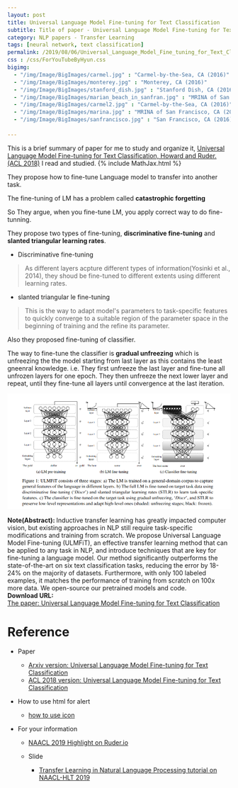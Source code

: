 ```yaml
---
layout: post
title: Universal Language Model Fine-tuning for Text Classification
subtitle: Title of paper - Universal Language Model Fine-tuning for Text Classification
category: NLP papers - Transfer Learning
tags: [neural network, text classification]
permalink: /2019/08/06/Universal_Language_Model_Fine_tuning_for_Text_Classification/
css : /css/ForYouTubeByHyun.css
bigimg: 
  - "/img/Image/BigImages/carmel.jpg" : "Carmel-by-the-Sea, CA (2016)"
  - "/img/Image/BigImages/monterey.jpg" : "Monterey, CA (2016)"
  - "/img/Image/BigImages/stanford_dish.jpg" : "Stanford Dish, CA (2016)"
  - "/img/Image/BigImages/marian_beach_in_sanfran.jpg" : "MRINA of San Francisco, CA (2016)"
  - "/img/Image/BigImages/carmel2.jpg" : "Carmel-by-the-Sea, CA (2016)"
  - "/img/Image/BigImages/marina.jpg" : "MRINA of San Francisco, CA (2016)"
  - "/img/Image/BigImages/sanfrancisco.jpg" : "San Francisco, CA (2016)"
  
---
```


This is a brief summary of paper for me to study and organize it, [Universal Language Model Fine-tuning for Text Classification, Howard and Ruder.(ACL 2018)](https://arxiv.org/abs/1801.06146) I read and studied. 
{% include MathJax.html %}

They propose how to fine-tune Language model to transfer into another task. 

The fine-tuning of LM has a problem called **catastrophic forgetting**

So They argue, when you fine-tune LM, you apply correct way to do fine-tunning.

They propose two types of fine-tuning, **discriminative fine-tuning** and **slanted triangular learning rates**.

- Discriminative fine-tuning 

> As different layers acpture different types of information(Yosinki et al., 2014), they shoud be fine-tuned to different extents using different learning rates.

- slanted triangular le fine-tuning 

> This is the way to adapt model's parameters to task-specific features to quickly converge to a suitable region of the parameter space in the beginning of training and the refine its parameter.

Also they proposed fine-tuning of classifier. 

The way to fine-tune the classifier is  **gradual unfreezing** which is unfreezing the the model starting from last layer as this contains the least gneenral knowledge. i.e. They first unfreeze the last layer and fine-tune all unfrozen layers for one epoch. They then unfreeze the next lower layer and repeat, until they fine-tune all layers until convergence at the last iteration.

![Howard and Ruder(ACL 2018)](/img/Image/NaturalLanguageProcessing/NLPLabs/Paper_Investigation/Text_Classification/2019-08-06-Universal_Language_Model_Fine_tuning_for_Text_Classification/ULMFiT.png)

<div class="alert alert-info" role="alert"><i class="fa fa-info-circle"></i> <b>Note(Abstract): </b>
Inductive transfer learning has greatly impacted computer vision, but existing approaches in NLP still require task-specific modifications and training from scratch. We propose Universal Language Model Fine-tuning (ULMFiT), an effective transfer learning method that can be applied to any task in NLP, and introduce techniques that are key for fine-tuning a language model. Our method significantly outperforms the state-of-the-art on six text classification tasks, reducing the error by 18-24% on the majority of datasets. Furthermore, with only 100 labeled examples, it matches the performance of training from scratch on 100x more data. We open-source our pretrained models and code.
</div>
    
<div class="alert alert-success" role="alert"><i class="fa fa-paperclip fa-lg"></i> <b>Download URL: </b><br>
  <a href="https://arxiv.org/abs/1801.06146">The paper: Universal Language Model Fine-tuning for Text Classification</a>
</div>

# Reference 

- Paper 
  - [Arxiv version: Universal Language Model Fine-tuning for Text Classification](https://arxiv.org/abs/1801.06146)
  - [ACL 2018 version: Universal Language Model Fine-tuning for Text Classification](https://aclweb.org/anthology/P18-1031)
  
- How to use html for alert
  - [how to use icon](http://idratherbewriting.com/documentation-theme-jekyll/mydoc_icons.html)
    
- For your information
  - [NAACL 2019 Highlight on Ruder.io](http://ruder.io/naacl2019/)
  
  - Slide 
    - [Transfer Learning in Natural Language Processing tutorial on NAACL-HLT 2019](https://docs.google.com/presentation/d/1fIhGikFPnb7G5kr58OvYC3GN4io7MznnM0aAgadvJfc/edit#slide=id.g5888218f39_177_4)
































